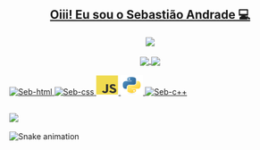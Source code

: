 <a href="https://github.com/prosaxx">
  <div align="center">
    <h2>Oiii! Eu sou o Sebastião Andrade 💻 </h2>
  </div>
  <div align="center">
    <img height=400em align="center" src="https://miro.medium.com/max/3200/1*OF0xEMkWBv-69zvmNs6RDQ.gif"/>
    <!--<img height=400em align="center" src="https://cdn.dribbble.com/users/214929/screenshots/4366947/media/b1f35b3c0416b23663b86d0aea416cc5.gif"/>-->
    <!--<img height=400em align="center" src="https://i1.wp.com/media.giphy.com/media/l3vRfNA1p0rvhMSvS/giphy.gif?w=640&ssl=1"/>-->
    
  </div>
  <br>
  <div align="center">
    <a href="https://github.com/prosaxx">
   <img height=160em align="center" src="https://github-readme-stats.vercel.app/api?username=prosaxx&count_private=true&show_icons=true&theme=algolia" />
   <img height=160em align="center" src="https://github-readme-stats.vercel.app/api/top-langs/?username=prosaxx&layout=compact&theme=algolia" />
   <!--<img width="100%" src="https://user-images.githubusercontent.com/8989346/136876224-bac0a91f-63a8-45ea-b5fc-6618bddf2335.gif"/>-->
  </div>
  <br>
    
  <div style="display: inline_block">
      <img alt="Seb-html" width="40" height="35" src="https://cdn-icons.flaticon.com/png/512/186/premium/186320.png?token=exp=1641324732~hmac=784bea31e70ac971ccae2ca87b4db5d6"/>
       <img alt="Seb-css" width="40" height="35" src="https://cdn-icons-png.flaticon.com/512/29/29600.png"/>
      <img alt="Seb-Js" width="40" height="35" src="https://raw.githubusercontent.com/devicons/devicon/master/icons/javascript/javascript-original.svg" />
      <img alt="Seb-py" width="40" height="35" src="https://raw.githubusercontent.com/devicons/devicon/master/icons/python/python-original.svg" />
      <img alt="Seb-c++" width="40" height="35" src="https://raw.githubusercontent.com/jmnote/z-icons/master/svg/cpp.svg" />
  </div>
    
 ##
    
 <div>
  <a 
       href="https://www.linkedin.com/in/sebasti%C3%A3o-andrade-24465557/" target="_blank" rel="noopener">
       <img src="https://img.shields.io/badge/-LinkedIn-%230077B5?style=for-the-badge&logo=linkedin&logoColor=white">
  </a>
 
 </div>
  
  ![Snake animation](https://github.com/prosaxx/prosaxx/blob/output/github-contribution-grid-snake.svg)

  
  
  
  
  
